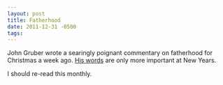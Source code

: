 ```yaml
---
layout: post
title: Fatherhood
date: 2011-12-31 -0500
tags: 
--- 
```


John Gruber wrote a searingly poignant commentary on fatherhood for Christmas a week ago. [His words](http://daringfireball.net/2011/12/merry) are only more important at New Years. 

I should re-read this monthly. 